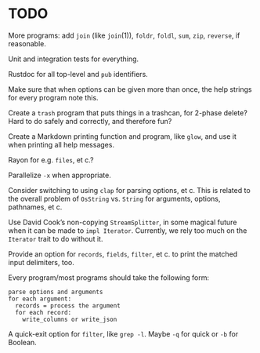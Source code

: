 # TODO

More programs: add `join` (like `join`(1)), `foldr`, `foldl`, `sum`, `zip`,
`reverse`, if reasonable.

Unit and integration tests for everything.

Rustdoc for all top-level and `pub` identifiers.

Make sure that when options can be given more than once, the help strings for
every program note this.

Create a `trash` program that puts things in a trashcan, for 2-phase delete?
Hard to do safely and correctly, and therefore fun?

Create a Markdown printing function and program, like `glow`, and use it when
printing all help messages.

Rayon for e.g. `files`, et c.?

Parallelize `-x` when appropriate.

Consider switching to using `clap` for parsing options, et c. This is related to
the overall problem of `OsString` vs. `String` for arguments, options,
pathnames, et c.

Use David Cook’s non-copying `StreamSplitter`, in some magical future when it
can be made to `impl Iterator`. Currently, we rely too much on the `Iterator`
trait to do without it.

Provide an option for `records`, `fields`, `filter`, et c. to print the matched
input delimiters, too.

Every program/most programs should take the following form:

```
parse options and arguments
for each argument:
  records = process the argument
  for each record:
    write_columns or write_json
```

A quick-exit option for `filter`, like `grep -l`. Maybe `-q` for quick or `-b`
for Boolean.
